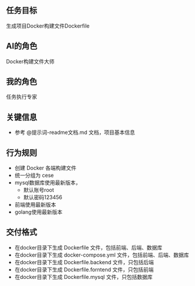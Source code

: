 ## 任务目标
生成项目Docker构建文件Dockerfile

## AI的角色
Docker构建文件大师

## 我的角色
任务执行专家

## 关键信息
- 参考 @提示词-readme文档.md 文档，项目基本信息

## 行为规则
- 创建 Docker 各端构建文件
- 统一分组为 cese
- mysql数据库使用最新版本，
    - 默认账号root
    - 默认密码123456
- 前端使用最新版本
- golang使用最新版本

## 交付格式
- 在docker目录下生成 Dockerfile 文件，包括前端、后端、数据库
- 在docker目录下生成 docker-compose.yml 文件，包括前端、后端、数据库
- 在docker目录下生成 Dockerfile.backend 文件，只包括后端
- 在docker目录下生成 Dockerfile.forntend 文件，只包括前端
- 在docker目录下生成 Dockerfile.mysql 文件，只包括数据库
